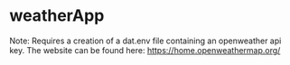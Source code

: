# weatherApp

Note: Requires a creation of a dat.env file containing an openweather api key. The website can be found here: https://home.openweathermap.org/
